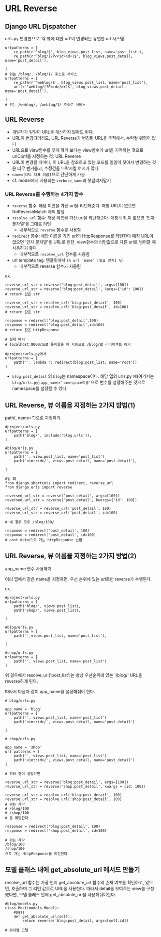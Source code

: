 # URL Reverse

## Django URL Djspatcher

urls.py 변경만으로 '각 뷰에 대한 url'이 변경되는 유연한 url 시스템

```
urlpatterns = [
	re_path(r'^blog/$', blog_views.post_list, name='post_list'),
    re_path(r'^blog/(?P<<id>\d+)$', blog_views.post_detail, name='post_detail'),
    
]
# 위는 /blog/, /blog/1/ 주소로 서비스 
urlpatterns = [
	re_path(r'^weblog/$', blog_views.post_list, name='post_list'),
    url(r'^weblog/(?P<id>/d+)$', blog_views.post_detail, name='post_detail'),
    
]
# 위는 /weblog/, /weblog/1/ 주소로 서비스
```


## URL Reverse
- 개발자가 일일이 URL을 계산하지 않아도 된다.
- URL이 변경되더라도, URL Reverse가 변경된 URL을 추적해서, 누락될 위험이 없다
- URL으로 view함수를 찾게 하기 보다는 view함수가 url을 기억하는 것으로 urlConf를 지정하는 것: URL Reverse
- URL이 변경될 때마다, 이 URL을 참조하고 있는 코드를 일일이 찾아서 변경하는 것은 너무 번거롭고, 수정건을 누락시킬 여지가 많다
- `name=[URL 대표 이름]`으로 간단하게 가능
- cf. model에서 사용되는 `verbose_name`과 헷갈리지말기

### URL Reverse를 수행하는 4가지 함수
- `reverse` 함수: 해당 이름을 가진 url을 리턴해준다. 매칭 URL이 없으면 NoReverseMatch 예외 발생
- `resolve_url` 함수: 해당 이름을 가진 url을 리턴해준다. 매칭 URL이 없으면 '인자 문자열'을 그대로 리턴
	* 내부적으로 `reverse` 함수를 사용함
- `redirect` 함수: 해당 이름을 가진 url의 HttpResponse를 리턴한다 매칭 URL이 없으면 '인자 문자열'을 URL로 판단. view함수의 리턴값으로 다른 url로 넘어갈 때 사용하기 좋다
	* 내부적으로 `resolve_url` 함수를 사용함
- url template tag: 템플릿에서 `{% url 'name' [필요 인자] %}`
	* 내부적으로 reverse 함수가 사용됨

ex.
```
reverse_url_str = reverse('blog:post_detail', args=[100])
reverse_url_str = reverse('blog:post_detail', kargs={'id': 100})
# return 값은 str

reverse_url_str = resolve_url('blog:post_detail', 100)
reverse_url_str = resolve_url('blog:post_detail', id=100)
# return 값은 str

response = redirect('blog:post_detail',100)
response = redirect('blog:post_detail',id=100)
# return 값은 HttpResponse

# 실제 예시
# localhost:8000/으로 들어왔을 때 자동으로 /blog/로 리다이렉트 하기

#project/urls.py에서
urlpatterns = [
	path('', lambda r: redirect(blog:post_list, name='root'))
]
```
- `blog:post_detail` 의 `blog`는 namespace이다. 해당 앱의 urls.py 에(여기서는 `blog/urls.py`) `app_name='namespace이름'`으로 변수를 설정해주는 것으로 namespace를 설정할 수 있다

## URL Reverse, 뷰 이름을 지정하는 2가지 방법(1)
path(, name='')으로 지정하기

```
#project/urls.py
urlpatterns = [
	path('blog/', include('blog.urls')),
]

#blog/urls.py
urlpatterns = [
	path('', view.post_list, name='post_list')
    path('<int:id>/', views.post_detail, name='post_detail'),
    
]

#일 떄
from django.shortcuts import redirect, reverse_url
from django.urls import reverse

reversed_url_str = reverse('post_detail', args=[100])
reversed_url_str = reverse('post_detail', kwargs={'id': 100})

reverse_url_str = reverse_url('post_detail', 100)
reverse_url_str = reverse_url('post_detail', id=100)

# 네 경우 모두 /blog/100/

response = redirect('post_detail', 100)
response = redirect('post_detail', id=100)
# post_detail로 가는 httpResponse 반환
```

## URL Reverse, 뷰 이름을 지정하는 2가지 방법(2)
app_name 변수 사용하기

여러 앱에서 같은 name을 지정하면, 우선 순위에 있는 url로만 reverse가 수행된다.

ex.
```
#project/urls.py
urlpatterns = [
	path('blog/', views.post_list),
    path('shop/', views.post_list),
    
]

#blog/urls.py
urlpatterns = [
	path('',views.post_list, name='post_list'),
    
]

#shop/urls.py
urlpatterns = [
	path('', views.post_list, name='post_list')
]
```
위 경우에서 resolve_url('post_list')는 항상 우선순위에 있는 '/blog/' URL을 reverse하게 된다.

따라서 다음과 같이 app_name을 설정해줘야 한다.

```
# blog/urls.py

app_name = 'blog'
urlpatterns = [
	path('', views.post_list, name='post_list')
    path('<int:id>/', views.post_detail, name='post_detail')
    
]

# shop/urls.py

app_name = 'shop'
url patterns = [
	path('', views.post_list, name='post_list')
    path('<int:id>/', views.post_detail, name='post_detail')
]

# 위와 같이 설정하면

reverse_url_str = reverse('blog:post_detail', args=[100])
reverse_url_str = reverse('shop:post_detail', kwargs = {id: 100})

reverse_url_str = resolve_url('blog:post_detail', 100)
reverse_url_str = resolve_url('shop:post_detail', 100)
# 위는 각각
# /blog/100
# /shop/100
# 을 리턴한다

response = redirect('blog:post_detail', 100)
response = redirect('shop:post_detail', id=100)

# 위는 각각
/blog/100
/shop/100
으로 가는 HttpResponse를 리턴한다

```

## 모델 클래스 내에 get_absolute_url 메서드 만들기

resolve_url 함수는 가장 먼저 get_absolute_url 함수의 존재 여부를 확인하고, 있으면, 호출하며 그 리턴 값으로 URL을 사용한다. 따라서 detail을 보여주는 view를 구성했다면, 모델 클래스 안에 get_absolute_url을 사용해줘야한다.


```
#blog/models.py
class Post(models.Model):
	#pass
    def get_absolute_url(self):
    	return reverse('blog:post_detail, args=[self.id])
        
# 위처럼 모델
```
